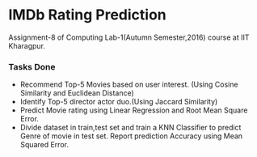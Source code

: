 # IMDb Rating Prediction

Assignment-8 of Computing Lab-1(Autumn Semester,2016) course at IIT Kharagpur.

### Tasks Done
  - Recommend Top-5 Movies based on user interest. (Using Cosine Similarity and Euclidean Distance)
  - Identify Top-5 director actor duo.(Using Jaccard Similarity)
  - Predict Movie rating using Linear Regression and Root Mean Square Error.
  - Divide dataset in train,test set and train a KNN Classifier to predict Genre of movie in test set. Report prediction Accuracy using Mean Squared Error.
